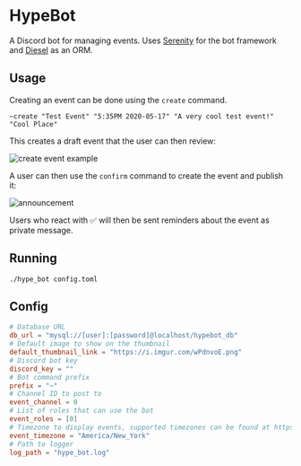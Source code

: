 # HypeBot
A Discord bot for managing events. Uses [Serenity](https://github.com/serenity-rs/serenity) for the bot framework
and [Diesel](http://diesel.rs/) as an ORM.

## Usage
Creating an event can be done using the `create` command.
```
~create "Test Event" "5:35PM 2020-05-17" "A very cool test event!" "Cool Place"
```

This creates a draft event that the user can then review:

![create event example](https://i.imgur.com/9jTko9W.png)

A user can then use the `confirm` command to create the event and publish it:

![announcement](https://i.imgur.com/AeTE1v2.png)

Users who react with ✅ will then be sent reminders about the event as private message.

## Running
`./hype_bot config.toml`

## Config
```toml
# Database URL
db_url = "mysql://[user]:[password]@localhost/hypebot_db"
# Default image to show on the thumbnail
default_thumbnail_link = "https://i.imgur.com/wPdnvoE.png"
# Discord bot key
discord_key = ""
# Bot command prefix
prefix = "~"
# Channel ID to post to
event_channel = 0
# List of roles that can use the bot
event_roles = [0]
# Timezone to display events, supported timezones can be found at https://docs.rs/chrono-tz/0.5.1/chrono_tz/#modules
event_timezone = "America/New_York"
# Path to logger
log_path = "hype_bot.log"
```